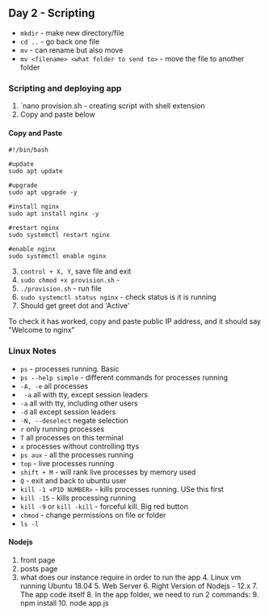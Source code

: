 ## Day 2 - Scripting

- `mkdir` - make new directory/file
- `cd ..` - go back one file
- `mv` - can rename but also move 
- `mv <filename> <what folder to send to>` - move the file to another folder


### Scripting and deploying app 
1. `nano provision.sh - creating script with shell extension
2. Copy and paste below
    
####  Copy and Paste
```
#!/bin/bash

#update
sudo apt update

#upgrade
sudo apt upgrade -y

#install nginx
sudo apt install nginx -y

#restart nginx
sudo systemctl restart nginx

#enable nginx
sudo systemctl enable nginx
```
3. `control + X, Y`, save file and exit 
4. `sudo chmod +x provision.sh` - 
4. `./provision.sh` - run file 
5. `sudo systemctl status nginx` - check status is it is running 
6. Should get greet dot and 'Active'

To check it has worked, copy and paste public IP address, and it should say "Welcome to nginx"


### Linux Notes
- `ps` - processes running. Basic 
- `ps --help simple` - different commands for processes running
-  `-A, -e`               all processes
- ` -a`                   all with tty, except session leaders
- `-a`                   all with tty, including other users
- `-d`                   all except session leaders
- `-N, --deselect`       negate selection
-  `r`                   only running processes
-  `T`                   all processes on this terminal
-  `x`                   processes without controlling ttys
- `ps aux` - all the processes running 
- `top` - live processes running 
- `shift + M` - will rank live processes by memory used
- `Q` - exit and back to ubuntu user
- `kill -1 <PID NUMBER>` - kills processes running. USe this first
- `kill -15` - kills processing running
- `kill -9` or `kill -kill` - forceful kill. Big red button
- `chmod` - change permissions on file or folder
- `ls -l` 


#### Nodejs
1. front page
2. posts page
3. what does our instance require in order to run the app
   4. Linux vm running Ubuntu 18.04
   5. Web Server
   6. Right Version of Nodejs - 12.x
   7. The app code itself
   8. In the app folder, we need to run 2 commands:
      9. npm install
      10. node app.js


